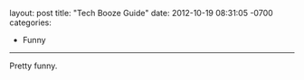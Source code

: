 layout: post
title:  "Tech Booze Guide"
date:   2012-10-19 08:31:05 -0700
categories:
  - Funny
---

Pretty funny.
